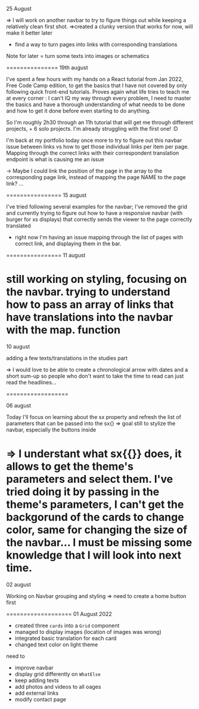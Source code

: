 25 August

=> I will work on another navbar to try to figure things out while keeping a relatively clean first shot. =>created a clunky version that works for now, will make it better later

- find a way to turn pages into links with corresponding translations

Note for later = turn some texts into images or schematics

===============
19th august

I've spent a few hours with my hands on a React tutorial from Jan 2022, Free Code Camp edition, to get the basics that I have not covered by only following quick front-end tutorials.
Proves again what life tries to teach me at every corner : I can't IQ my way through every problem, I need to master the basics and have a thorough understanding of what needs to be done and how to get it done before even starting to do anything.

So I'm roughly 2h30 through an 11h tutorial that will get me through different projects, + 6 solo projects. I'm already struggling with the first one! :D

I'm back at my portfolio today once more to try to figure out this navbar issue between links vs how to get those individual links per item per page. Mapping through the correct links with their correspondent translation endpoint is what is causing me an issue

-> Maybe I could link the position of the page in the array to the corresponding page link, instead of mapping the page NAME to the page link? ...

================
15 august

I've tried following several examples for the navbar;
I've removed the grid and currently trying to figure out how to have a responsive navbar (with burger for xs displays) that correctly sends the viewer to the page correctly translated

- right now I'm having an issue mapping through the list of pages with correct link, and displaying them in the bar.

================
11 august

still working on styling, focusing on the navbar.
trying to understand how to pass an array of links that have translations into the navbar with the map. function
================

10 august

adding a few texts/translations in the studies part

=> I would love to be able to create a chronological arrow with dates and a short sum-up so people who don't want to take the time to read can just read the headlines...

==================

06 august

Today I'll focus on learning about the sx property and refresh the list of parameters that can be passed into the sx{}
=> goal still to stylize the navbar, especially the buttons inside

=> I understant what sx{{}} does, it allows to get the theme's parameters and select them.
I've tried doing it by passing in the theme's parameters, I can't get the backgorund of the cards to change color, same for changing the size of the navbar... I must be missing some knowledge that I will look into next time.
===================

02 august

Working on Navbar grouping and styling
=> need to create a home button first

===================
01 August 2022

- created three `cards` into a `Grid` component
- managed to display images (location of images was wrong)
- integrated basic translation for each card
- changed text color on light theme

need to

- improve navbar
- display grid differently on `WhatElse`
- keep adding texts
- add photos and videos to all oages
- add external links
- modify contact page
